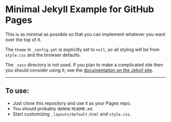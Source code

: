 # Minimal Jekyll Example for GitHub Pages
This is as minimal as possible so that you can implement whatever you want over the top of it.

The `theme` in `_config.yml` is explicitly set to `null`, so all styling will be from `style.css` and the browser defaults.

The `_sass` directory is not used.  If you plan to make a complicated site then you should consider using it; see the [documentation on the Jekyll site](https://jekyllrb.com/docs/assets/).

---

## To use:
- Just clone this repository and use it as your Pages repo.  
- You should probably delete `README.md`.
- Start customizing `_layouts/default.html` and `style.css`.


